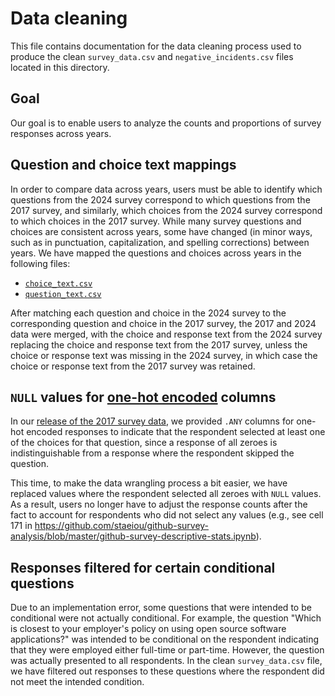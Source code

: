 # Data cleaning

This file contains documentation for the data cleaning process used to produce the clean `survey_data.csv` and `negative_incidents.csv` files located in this directory.

## Goal

Our goal is to enable users to analyze the counts and proportions of survey responses across years.

## Question and choice text mappings

In order to compare data across years, users must be able to identify which questions from the 2024 survey correspond to which questions from the 2017 survey, and similarly, which choices from the 2024 survey correspond to which choices in the 2017 survey. While many survey questions and choices are consistent across years, some have changed (in minor ways, such as in punctuation, capitalization, and spelling corrections) between years. We have mapped the questions and choices across years in the following files:

- [`choice_text.csv`](../mappings/choice_text.csv)
- [`question_text.csv`](../mappings/question_text.csv)

After matching each question and choice in the 2024 survey to the corresponding question and choice in the 2017 survey, the 2017 and 2024 data were merged, with the choice and response text from the 2024 survey replacing the choice and response text from the 2017 survey, unless the choice or response text was missing in the 2024 survey, in which case the choice or response text from the 2017 survey was retained.

## `NULL` values for [one-hot encoded](https://wikipedia.org/wiki/One-hot) columns

In our [release of the 2017 survey data](https://github.com/github/open-source-survey/releases/tag/v1.0), we provided `.ANY` columns for one-hot encoded responses to indicate that the respondent selected at least one of the choices for that question, since a response of all zeroes is indistinguishable from a response where the respondent skipped the question.

This time, to make the data wrangling process a bit easier, we have replaced values where the respondent selected all zeroes with `NULL` values. As a result, users no longer have to adjust the response counts after the fact to account for respondents who did not select any values (e.g., see cell 171 in https://github.com/staeiou/github-survey-analysis/blob/master/github-survey-descriptive-stats.ipynb).

## Responses filtered for certain conditional questions

Due to an implementation error, some questions that were intended to be conditional were not actually conditional. For example, the question "Which is closest to your employer's policy on using open source software applications?" was intended to be conditional on the respondent indicating that they were employed either full-time or part-time. However, the question was actually presented to all respondents. In the clean `survey_data.csv` file, we have filtered out responses to these questions where the respondent did not meet the intended condition.
